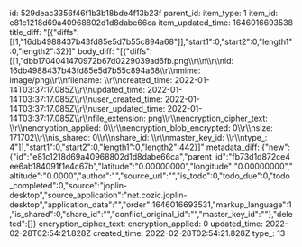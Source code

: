id: 529deac3356f46f1b3b18bde4f13b23f
parent_id: 
item_type: 1
item_id: e81c1218d69a40968802d1d8dabe66ca
item_updated_time: 1646016693538
title_diff: "[{\"diffs\":[[1,\"16db4988437b43fd85e5d7b55c894a68\"]],\"start1\":0,\"start2\":0,\"length1\":0,\"length2\":32}]"
body_diff: "[{\"diffs\":[[1,\"dbb1704041470972b67d0229039ad6fb.png\\\r\\\n\\\r\\\nid: 16db4988437b43fd85e5d7b55c894a68\\\r\\\nmime: image/png\\\r\\\nfilename: \\\r\\\ncreated_time: 2022-01-14T03:37:17.085Z\\\r\\\nupdated_time: 2022-01-14T03:37:17.085Z\\\r\\\nuser_created_time: 2022-01-14T03:37:17.085Z\\\r\\\nuser_updated_time: 2022-01-14T03:37:17.085Z\\\r\\\nfile_extension: png\\\r\\\nencryption_cipher_text: \\\r\\\nencryption_applied: 0\\\r\\\nencryption_blob_encrypted: 0\\\r\\\nsize: 171702\\\r\\\nis_shared: 0\\\r\\\nshare_id: \\\r\\\nmaster_key_id: \\\r\\\ntype_: 4\"]],\"start1\":0,\"start2\":0,\"length1\":0,\"length2\":442}]"
metadata_diff: {"new":{"id":"e81c1218d69a40968802d1d8dabe66ca","parent_id":"fb73d1d872ce4ee6ab184091f1e4c67b","latitude":"0.00000000","longitude":"0.00000000","altitude":"0.0000","author":"","source_url":"","is_todo":0,"todo_due":0,"todo_completed":0,"source":"joplin-desktop","source_application":"net.cozic.joplin-desktop","application_data":"","order":1646016693531,"markup_language":1,"is_shared":0,"share_id":"","conflict_original_id":"","master_key_id":""},"deleted":[]}
encryption_cipher_text: 
encryption_applied: 0
updated_time: 2022-02-28T02:54:21.828Z
created_time: 2022-02-28T02:54:21.828Z
type_: 13